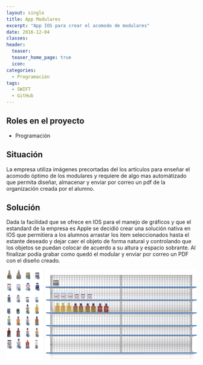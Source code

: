 ```yaml
---
layout: single
title: App Modulares
excerpt: "App IOS para crear el acomodo de modulares"
date: 2016-12-04
classes: 
header: 
  teaser: 
  teaser_home_page: true
  icon: 
categories:
  - Programación
tags:  
  - SWIFT
  - GitHub
---
```


## Roles en el proyecto

- Programación

## Situación

La empresa utiliza imágenes precortadas del los artículos para enseñar el acomodo óptimo de los modulares y requiere de algo mas automátizado que permita diseñar, almacenar y enviar por correo un pdf de la organización creada por el alumno.

## Solución

Dada la facilidad que se ofrece en IOS para el manejo de gráficos y que el estandard de la empresa es Apple se decidió crear una solución nativa en IOS que permitiera a los alumnos arrastar los item seleccionados hasta el estante deseado y dejar caer el objeto de forma natural y controlando que los objetos se puedan colocar de acuerdo a su altura y espacio sobrante. Al finalizar podía grabar como quedó el modular y enviar por correo un PDF con el diseño creado. 

![](../assets/images/Modulares.jpg)